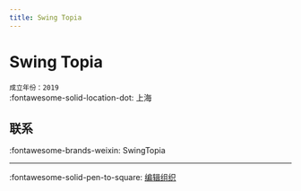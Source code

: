 ```yaml
---
title: Swing Topia
---
```


# Swing Topia

`成立年份：2019`  
:fontawesome-solid-location-dot: 上海  


## 联系

:fontawesome-brands-weixin: SwingTopia  

---

:fontawesome-solid-pen-to-square: [编辑组织](https://github.com/swingdance/orgs/issues/new?assignees=&labels=update+org&projects=&template=03-update_entity.yml&title=Update%20Org%3A%20zh_CN%20%E2%80%A2%20Swing%20Topia&region=zh_CN&id=swing-topia&name=Swing%20Topia)
